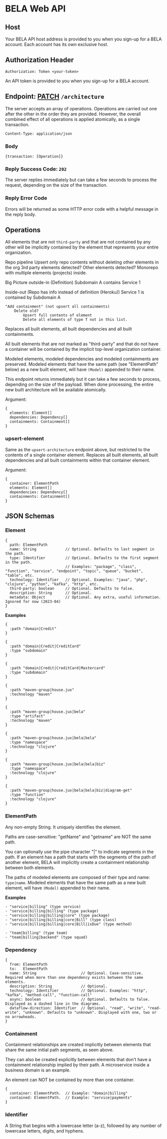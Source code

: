 # BELA Web API

## Host

Your BELA API host address is provided to you when you sign-up for a BELA account. Each account has its own exclusive host.

## Authorization Header

`Authorization: Token <your-token>`

An API token is provided to you when you sign-up for a BELA account.

## Endpoint: [PATCH](https://en.wikipedia.org/wiki/PATCH_(HTTP)) `/architecture`

The server accepts an array of operations. Operations are carried out one after the other in the order they are provided. However, the overall combined effect of all operations is applied atomically, as a single transaction.

`Content-Type: application/json`

### Body
`{transaction: [Operation]}`

### Reply Success Code: `202`
The server replies immediately but can take a few seconds to process the request, depending on the size of the transaction.

### Reply Error Code
Errors will be returned as some HTTP error code with a helpful message in the reply body.

## Operations

All elements that are not `third-party` and that are not contained by any other will be implicitly contained by the element that represents your entire organization.


Repo pipeline
	Upsert only repo contents without deleting other elements in the org
	3rd party elements detected?
	Other elements detected? Monorepo with multiple elements (projects) inside.

Big Picture outside-in (Definition)
	Subdomain A contains Service 1

Inside-out (Repo has info instead of definition (Heroku))
	Service 1 is contained by Subdomain A

	"Add containment" (not upsert all containments)
		Delete old?
			Upsert full contents of element
			Delete all elements of type T not in this list.





Replaces all built elements, all built dependencies and all built containments.

All built elements that are not marked as "third-party" and that do not have a container will be contained by the implicit top-level organization container.

Modeled elements, modeled dependencies and modeled containments are preserved. Modeled elements that have the same path (see "ElementPath" below) as a new built element, will have `(Model)` appended to their name.

This endpoint returns immediately but it can take a few seconds to process, depending on the size of the payload. When done processing, the entire new built architecture will be available atomically.

Argument:
```
{
  elements: Element[]
  dependencies: Dependency[]
  containments: Containment[]
}
```

### upsert-element

Same as the `upsert-architecture` endpoint above, but restricted to the contents of a single container element. Replaces all built elements, all built dependencies and all built containments within that container element.

Argument:
```
{
  container: ElementPath
  elements: Element[]
  dependencies: Dependency[]
  containments: Containment[]
}
```

## JSON Schemas

### Element
```
{
  path: ElementPath
  name: String             // Optional. Defaults to last segment in the path.
  type: Identifier         // Optional. Defaults to the first segment in the path.
                           // Examples: "package", "class", "function", "service", "endpoint", "topic", "queue", "bucket", "table", etc.
  technology: Identifier   // Optional. Examples: "java", "php", "clojure", "python", "kafka", "http", etc.
  third-party: boolean     // Optional. Defaults to false.
  description: String      // Optional.
  metadata: Object         // Optional. Any extra, useful information. Ignored for now (2023-04)
}
```

**Examples**
```
{
  :path "domain|Credit"
}

{
  :path "domain|Credit|CreditCard"
  :type "subdomain"
}

{
  :path "domain|Credit|CreditCard|Mastercard"
  :type "subdomain"
}

{
  :path "maven-group|house.jux"
  :technology "maven"
}

{
  :path "maven-group|house.jux|bela"
  :type "artifact"
  :technology "maven"
}

{
  :path "maven-group|house.jux|bela|bela"
  :type "namespace"
  :technology "clojure"
}

{
  :path "maven-group|house.jux|bela|bela|biz"
  :type "namespace"
  :technology "clojure"
}

{
  :path "maven-group|house.jux|bela|bela|biz|diagram-get"
  :type "function"
  :technology "clojure"
}

```

### ElementPath

Any non-empty String. It uniquely identifies the element.

Paths are case-sensitive: "getName" and "getname" are NOT the same path.

You can optionally use the pipe character "|" to indicate segments in the path. If an element has a path that starts with the segments of the path of another element, BELA will implicitly create a containment relationship between both elements.

The paths of modeled elements are composed of their type and name: `type|name`. Modeled elements that have the same path as a new built element, will have `(Model)` appended to their name.

**Examples**
```
- "service|billing" (type service)
- "service|billing|billing" (type package)
- "service|billing|billing|core" (type package)
- "service|billing|billing|core|Bill" (type class)
- "service|billing|billing|core|Bill|isDue" (type method)

- "team|billing" (type team)
- "team|billing|backend" (type squad)
```

### Dependency
```
{
  from: ElementPath
  to:   ElementPath
  name: String                    // Optional. Case-sensitive. Required when more than one dependency exists between the same elements.
  description: String             // Optional.
  technology: Identifier          // Optional. Examples: "http", "kafka", "method-call", "function-call"
  async: boolean                  // Optional. Defaults to false. Displayed as a dashed line in the diagrams.
  dataflow-direction: Identifier  // Optional. "read", "write", "read-write", "unknown". Defaults to "unknown". Displayed with one, two or no arrowheads.
}
```

### Containment

Containment relationships are created implicitly between elements that share the same initial path segments, as seen above.

They can also be created explicitly between elements that don't have a containment relationship implied by their path. A microservice inside a business domain is an example.

An element can NOT be contained by more than one container.

```
{
  container: ElementPath.  // Example: "domain|billing"
  contained: ElementPath.  // Example: "service|payments"
}
```

### Identifier

A String that begins with a lowercase letter (a-z), followed by any number of lowercase letters, digits, and hyphens.

